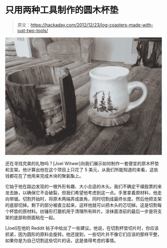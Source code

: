 # 只用两种工具制作的圆木杯垫

> 原文：<https://hackaday.com/2012/12/23/log-coasters-made-with-just-two-tools/>

![diy-log-coaster-set](img/da503714dededd646044d6350288c33d.png)

还在寻找完美的礼物吗？[Joel Witwer]向我们展示如何制作一套便宜的原木杯垫和支架。他计算出他在这个项目上只花了 5 美元，从我们所能知道的来看，这些钱都花在了他用来完成木块的聚氨酯上。

它始于他在路边发现的一根外形有趣、大小合适的木头。我们不确定干燥股票的来龙去脉，以确保它不会破裂，但我们希望他考虑到这一点。手里拿着原材料，他走向带锯。切割开始时，将原木两端弄成直角，同时切割成最终长度。然后他把支架的底部切掉。剩下的部分被直立起来，这样他就可以把木头的芯切掉。这是切割每个杯垫的原材料。纺锤形打磨机用于清理所有碎片。涂抹面漆前的最后一步是将支架的底部和侧面粘在一起。

[Joel]在他的 Reddit 帖子中给出了一些建议。他说，在切割杯垫切片时，你应该抓紧，因为圆形的原料会旋转。他还提到，一些切片并不像它们应该的那样平整，如果你是为自己切割这些切片的话，这是值得考虑的事情。